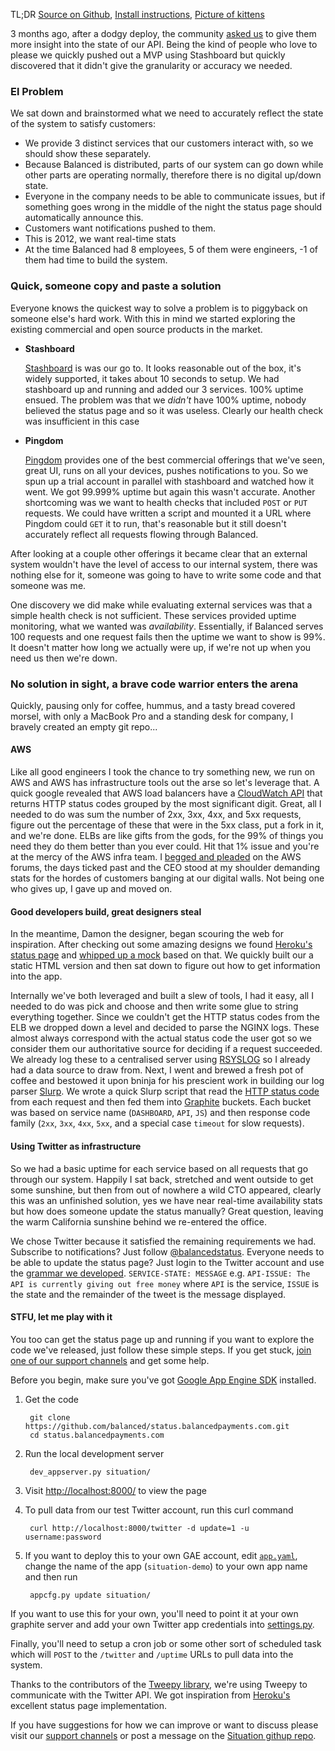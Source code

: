 TL;DR [Source on Github](https://github.com/balanced/status.balancedpayments.com), [Install instructions](https://github.com/balanced/status.balancedpayments.com/blob/master/INSTALL), [Picture of kittens](http://x66.xanga.com/598b827a5233247895732/b32225086.gif)

3 months ago, after a dodgy deploy, the community [asked us](https://github.com/balanced/balanced-api/issues/39) to give them more insight into the state of our API. Being the kind of people who love to please we quickly pushed out a MVP using Stashboard but quickly discovered that it didn't give the granularity or accuracy we needed.

### El Problem

We sat down and brainstormed what we need to accurately reflect the state of the system to satisfy customers:

* We provide 3 distinct services that our customers interact with, so we should show these separately.
* Because Balanced is distributed, parts of our system can go down while other parts are operating normally, therefore there is no digital up/down state.
* Everyone in the company needs to be able to communicate issues, but if something goes wrong in the middle of the night the status page should automatically announce this.
* Customers want notifications pushed to them.
* This is 2012, we want real-time stats
* At the time Balanced had 8 employees, 5 of them were engineers, -1 of them had time to build the system.

### Quick, someone copy and paste a solution

Everyone knows the quickest way to solve a problem is to piggyback on someone else's hard work. With this in mind we started exploring the existing commercial and open source products in the market.

* **Stashboard**

  [Stashboard](http://www.stashboard.org/) is was our go to. It looks reasonable out of the box, it's widely supported, it takes about 10 seconds to setup. We had stashboard up and running and added our 3 services. 100% uptime ensued. The problem was that we _didn't_ have 100% uptime, nobody believed the status page and so it was useless. Clearly our health check was insufficient in this case

* **Pingdom**

  [Pingdom](https://pingdom.com) provides one of the best commercial offerings that we've seen, great UI, runs on all your devices, pushes notifications to you. So we spun up a trial account in parallel with stashboard and watched how it went. We got 99.999% uptime but again this wasn't accurate. Another shortcoming was we want to health checks that included `POST` or `PUT` requests. We could have written a script and mounted it a URL where Pingdom could `GET` it to run, that's reasonable but it still doesn't accurately reflect all requests flowing through Balanced.

After looking at a couple other offerings it became clear that an external system wouldn't have the level of access to our internal system, there was nothing else for it, someone was going to have to write some code and that someone was me.

One discovery we did make while evaluating external services was that a simple health check is not sufficient. These services provided uptime monitoring, what we wanted was _availability_. Essentially, if Balanced serves 100 requests and one request fails then the uptime we want to show is 99%. It doesn't matter how long we actually were up, if we're not up when you need us then we're down.

### No solution in sight, a brave code warrior enters the arena

Quickly, pausing only for coffee, hummus, and a tasty bread covered morsel, with only a MacBook Pro and a standing desk for company, I bravely created an empty git repo...

#### AWS

Like all good engineers I took the chance to try something new, we run on AWS and AWS has infrastructure tools out the arse so let's leverage that. A quick google revealed that AWS load balancers have a [CloudWatch API](http://docs.amazonwebservices.com/ElasticLoadBalancing/latest/DeveloperGuide/US_MonitoringLoadBalancerWithCW.html) that returns HTTP status codes grouped by the most significant digit. Great, all I needed to do was sum the number of 2xx, 3xx, 4xx, and 5xx requests, figure out the percentage of these that were in the 5xx class, put a fork in it, and we're done. ELBs are like gifts from the gods, for the 99% of things you need they do them better than you ever could. Hit that 1% issue and you're at the mercy of the AWS infra team. I [begged and pleaded](https://forums.aws.amazon.com/message.jspa?messageID=377157#377157) on the AWS forums, the days ticked past and the CEO stood at my shoulder demanding stats for the hordes of customers banging at our digital walls. Not being one who gives up, I gave up and moved on.

#### Good developers build, great designers steal

In the meantime, Damon the designer, began scouring the web for inspiration. After checking out some amazing designs we found [Heroku's status page](https://status.heroku.com/) and [whipped up a mock](https://github.com/balanced/balanced-api/issues/12) based on that. We quickly built our a static HTML version and then sat down to figure out how to get information into the app.

Internally we've both leveraged and built a slew of tools, I had it easy, all I needed to do was pick and choose and then write some glue to string everything together. Since we couldn't get the HTTP status codes from the ELB we dropped down a level and decided to parse the NGINX logs. These almost always correspond with the actual status code the user got so we consider them our authoritative source for deciding if a request succeeded. We already log these to a centralised server using [RSYSLOG](http://www.rsyslog.com/) so I already had a data source to draw from. Next, I went and brewed a fresh pot of coffee and bestowed it upon bninja for his prescient work in building our log parser [Slurp](https://github.com/bninja/slurp). We wrote a quick Slurp script that read the [HTTP status code](http://www.w3.org/Protocols/rfc2616/rfc2616-sec10.html) from each request and then fed them into [Graphite](http://graphite.wikidot.com/) buckets. Each bucket was based on service name (`DASHBOARD`, `API`, `JS`) and then response code family (`2xx`, `3xx`, `4xx`, `5xx`, and a special case `timeout` for slow requests).

#### Using Twitter as infrastructure

So we had a basic uptime for each service based on all requests that go through our system. Happily I sat back, stretched and went outside to get some sunshine, but then from out of nowhere a wild CTO appeared, clearly this was an unfinished solution, yes we have near real-time availability stats but how does someone update the status manually? Great question, leaving the warm California sunshine behind we re-entered the office.

We chose Twitter because it satisfied the remaining requirements we had. Subscribe to notifications? Just follow [@balancedstatus](https://twitter.com/balancedstatus). Everyone needs to be able to update the status page? Just login to the Twitter account and use the [grammar we developed](https://github.com/balanced/status.balancedpayments.com/blob/master/README.md#message-display-behavior). `SERVICE-STATE: MESSAGE` e.g. `API-ISSUE: The API is currently giving out free money` where `API` is the service, `ISSUE` is the state and the remainder of the tweet is the message displayed.

#### STFU, let me play with it

You too can get the status page up and running if you want to explore the code we've released, just follow these simple steps. If you get stuck, [join one of our support channels](https://www.balancedpayments.com/community) and get some help.

Before you begin, make sure you've got [Google App Engine SDK](https://developers.google.com/appengine/downloads) installed.

1. Get the code

        git clone https://github.com/balanced/status.balancedpayments.com.git
        cd status.balancedpayments.com

2. Run the local development server

        dev_appserver.py situation/

3. Visit [http://localhost:8000/](http://localhost:8000/) to view the page
4. To pull data from our test Twitter account, run this curl command

        curl http://localhost:8000/twitter -d update=1 -u username:password

5. If you want to deploy this to your own GAE account, edit [`app.yaml`](https://github.com/balanced/status.balancedpayments.com/blob/master/situation/app.yaml#L1), change the name of the app (`situation-demo`) to your own app name and then run

        appcfg.py update situation/

If you want to use this for your own, you'll need to point it at your own graphite server and add your own Twitter app credentials into [settings.py](https://github.com/balanced/status.balancedpayments.com/blob/master/situation/settings.py#L6).

Finally, you'll need to setup a cron job or some other sort of scheduled task which will `POST` to the `/twitter` and `/uptime` URLs to pull data into the system.

Thanks to the contributors of the [Tweepy library](https://github.com/tweepy/tweepy), we're using Tweepy to communicate with the Twitter API. We got inspiration from [Heroku's](https://status.heroku.com/) excellent status page implementation.

If you have suggestions for how we can improve or want to discuss please visit our [support channels](https://www.balancedpayments.com/community) or post a message on the [Situation githup repo](https://github.com/balanced/status.balancedpayments.com/issues).
